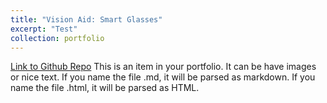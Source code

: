 ```yaml
---
title: "Vision Aid: Smart Glasses"
excerpt: "Test"
collection: portfolio
---
```

[Link to Github Repo](https://github.com/abuba8)
This is an item in your portfolio. It can be have images or nice text. If you name the file .md, it will be parsed as markdown. If you name the file .html, it will be parsed as HTML. 
